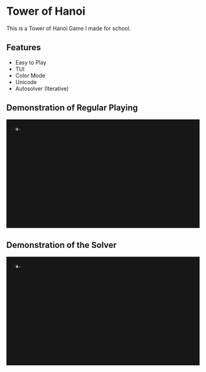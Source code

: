 # Tower of Hanoi
This is a Tower of Hanoi Game I made for school. 

## Features
- Easy to Play
- TUI
- Color Mode
- Unicode
- Autosolver (Iterative)

## Demonstration of Regular Playing
![Brief Demo of Playing](demos/demo-play.gif)

## Demonstration of the Solver
![Brief Demo of the Solver](demos/demo-solver.gif)
